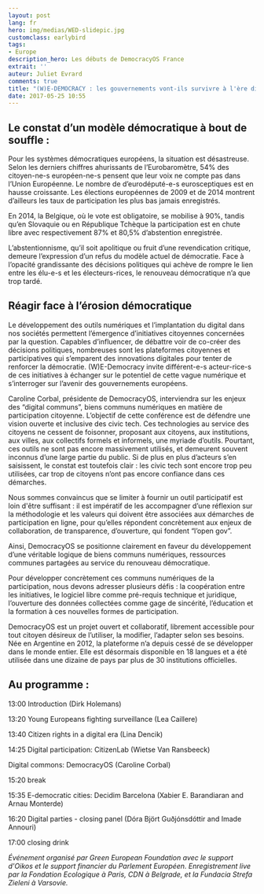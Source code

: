 ```yaml
---
layout: post
lang: fr
hero: img/medias/WED-slidepic.jpg
customclass: earlybird
tags:
- Europe
description_hero: Les débuts de DemocracyOS France
extrait: ''
auteur: Juliet Evrard
comments: true
title: "(W)E-DEMOCRACY : les gouvernements vont-ils survivre à l'ère digitale ?"
date: 2017-05-25 10:55
---
```



## Le constat d’un modèle démocratique à bout de souffle :

Pour les systèmes démocratiques européens, la situation est désastreuse. Selon les derniers chiffres ahurissants de l’Eurobaromètre, 54% des citoyen-ne-s européen-ne-s pensent que leur voix ne compte pas dans l’Union Européenne. Le nombre de d’eurodéputé-e-s eurosceptiques est en hausse croissante. Les élections européennes de 2009 et de 2014 montrent d’ailleurs les taux de participation les plus bas jamais enregistrés.

En 2014, la Belgique, où le vote est obligatoire, se mobilise à 90%, tandis qu’en Slovaquie ou en République Tchèque la participation est en chute libre avec respectivement 87% et 80,5% d’abstention enregistrée.

L’abstentionnisme, qu’il soit apolitique ou fruit d’une revendication critique, demeure l’expression d’un refus du modèle actuel de démocratie. Face à l’opacité grandissante des décisions politiques qui achève de rompre le lien entre les élu-e-s et les électeurs-rices, le renouveau démocratique n’a que trop tardé.

## Réagir face à l’érosion démocratique

Le développement des outils numériques et l’implantation du digital dans nos sociétés permettent l’émergence d’initiatives citoyennes concernées par la question. Capables d’influencer, de débattre voir de co-créer des décisions politiques, nombreuses sont les plateformes citoyennes et participatives qui s’emparent des innovations digitales pour tenter de renforcer la démocratie. (W)E-Democracy invite différent-e-s acteur-rice-s de ces initiatives à échanger sur le potentiel de cette vague numérique et s’interroger sur l’avenir des gouvernements européens.

Caroline Corbal, présidente de DemocracyOS, interviendra sur les enjeux des “digital communs”, biens communs numériques en matière de participation citoyenne. L’objectif de cette conférence est de défendre une vision ouverte et inclusive des civic tech. Ces technologies au service des citoyens ne cessent de foisonner, proposant aux citoyens, aux institutions, aux villes, aux collectifs formels et informels, une myriade d’outils. Pourtant, ces outils ne sont pas encore massivement utilisés, et demeurent souvent inconnus d’une large partie du public. Si de plus en plus d’acteurs s’en saisissent, le constat est toutefois clair : les civic tech sont encore trop peu utilisées, car trop de citoyens n’ont pas encore confiance dans ces démarches.

Nous sommes convaincus que se limiter à fournir un outil participatif est loin d'être suffisant : il est impératif de les accompagner d’une réflexion sur la méthodologie et les valeurs qui doivent être associées aux démarches de participation en ligne, pour qu’elles répondent concrètement aux enjeux de collaboration, de transparence, d’ouverture, qui fondent “l’open gov”.

Ainsi, DemocracyOS se positionne clairement en faveur du développement d’une véritable logique de biens communs numériques, ressources communes partagées au service du renouveau démocratique.

Pour développer concrètement ces communs numériques de la participation, nous devons adresser plusieurs défis : la coopération entre les initiatives, le logiciel libre comme pré-requis technique et juridique, l’ouverture des données collectées comme gage de sincérité, l’éducation et la formation à ces nouvelles formes de participation.

DemocracyOS est un projet ouvert et collaboratif, librement accessible pour tout citoyen désireux de l’utiliser, la modifier, l’adapter selon ses besoins. Née en Argentine en 2012, la plateforme n’a depuis cessé de se développer dans le monde entier. Elle est désormais disponible en 18 langues et a été utilisée dans une dizaine de pays par plus de 30 institutions officielles.

## Au programme :

13:00 Introduction (Dirk Holemans)

13:20 Young Europeans fighting surveillance (Lea Caillere)

13:40 Citizen rights in a digital era (Lina Dencik)

14:25  Digital participation: CitizenLab (Wietse Van Ransbeeck)

Digital commons: DemocracyOS (Caroline Corbal)

15:20 break

15:35 E-democratic cities: Decidim Barcelona (Xabier E. Barandiaran and Arnau Monterde)

16:20 Digital parties - closing panel (Dóra Björt Guðjónsdóttir and Imade Annouri)

17:00 closing drink

*Événement organisé par Green European Foundation avec le support d'Oikos et le support financier du Parlement Européen. Enregistrement live par la Fondation Ecologique à Paris, CDN à Belgrade, et la Fundacia Strefa Zieleni à Varsovie.*

